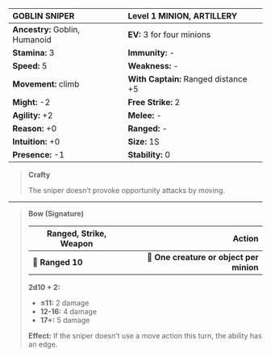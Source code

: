 | **GOBLIN SNIPER**                        | Level 1 MINION, ARTILLERY                |
|:-----------------------------------------|:-----------------------------------------|
| **Ancestry:** Goblin, Humanoid           | **EV:** 3 for four minions               |
| **Stamina:** 3                           | **Immunity:** -                          |
| **Speed:** 5                             | **Weakness:** -                          |
| **Movement:** climb                      | **With Captain:** Ranged distance +5     |
| **Might:** -2                            | **Free Strike:** 2                       |
| **Agility:** +2                          | **Melee:** -                             |
| **Reason:** +0                           | **Ranged:** -                            |
| **Intuition:** +0                        | **Size:** 1S                             |
| **Presence:** -1                         | **Stability:** 0                         |

> **Crafty**
> 
> The sniper doesn’t provoke opportunity attacks by moving.

---

> **Bow (Signature)**
> 
> | **Ranged, Strike, Weapon** |                               **Action** |
> | -------------------------- | ----------------------------------------:|
> | **📏 Ranged 10**           | **🎯 One creature or object per minion** |
> 
> **2d10 + 2:**
> 
> - **≤11:** 2 damage
> - **12-16:** 4 damage
> - **17+:** 5 damage
> 
> **Effect:** If the sniper doesn’t use a move action this turn, the ability has an edge.
